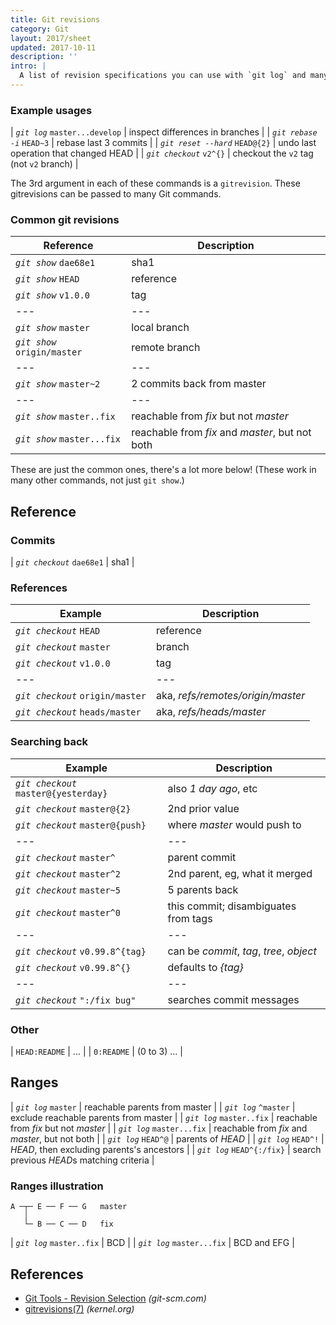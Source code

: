 ```yaml
---
title: Git revisions
category: Git
layout: 2017/sheet
updated: 2017-10-11
description: ''
intro: |
  A list of revision specifications you can use with `git log` and many other Git commands. Summarized from `gitrevisions(7)` man page.
---
```


### Example usages

| _`git log`_ `master...develop` | inspect differences in branches |
| _`git rebase -i`_ `HEAD~3` | rebase last 3 commits |
| _`git reset --hard`_ `HEAD@{2}` | undo last operation that changed HEAD |
| _`git checkout`_ `v2^{}` | checkout the `v2` tag (not `v2` branch) |

The 3rd argument in each of these commands is a `gitrevision`. These gitrevisions can be passed to many Git commands.

### Common git revisions

| Reference                    | Description                                     |
| ---------------------------- | ----------------------------------------------- |
| _`git show`_ `dae68e1`       | sha1                                            |
| _`git show`_ `HEAD`          | reference                                       |
| _`git show`_ `v1.0.0`        | tag                                             |
| ---                          | ---                                             |
| _`git show`_ `master`        | local branch                                    |
| _`git show`_ `origin/master` | remote branch                                   |
| ---                          | ---                                             |
| _`git show`_ `master~2`      | 2 commits back from master                      |
| ---                          | ---                                             |
| _`git show`_ `master..fix`   | reachable from _fix_ but not _master_           |
| _`git show`_ `master...fix`  | reachable from _fix_ and _master_, but not both |

These are just the common ones, there's a lot more below! (These work in many other commands, not just `git show`.)

## Reference

### Commits

| _`git checkout`_ `dae68e1` | sha1 |

### References

| Example                          | Description                       |
| -------------------------------- | --------------------------------- |
| _`git checkout`_ `HEAD`          | reference                         |
| _`git checkout`_ `master`        | branch                            |
| _`git checkout`_ `v1.0.0`        | tag                               |
| ---                              | ---                               |
| _`git checkout`_ `origin/master` | aka, _refs/remotes/origin/master_ |
| _`git checkout`_ `heads/master`  | aka, _refs/heads/master_          |

### Searching back

| Example                               | Description                              |
| ------------------------------------- | ---------------------------------------- |
| _`git checkout`_ `master@{yesterday}` | also _1 day ago_, etc                    |
| _`git checkout`_ `master@{2}`         | 2nd prior value                          |
| _`git checkout`_ `master@{push}`      | where _master_ would push to             |
| ---                                   | ---                                      |
| _`git checkout`_ `master^`            | parent commit                            |
| _`git checkout`_ `master^2`           | 2nd parent, eg, what it merged           |
| _`git checkout`_ `master~5`           | 5 parents back                           |
| _`git checkout`_ `master^0`           | this commit; disambiguates from tags     |
| ---                                   | ---                                      |
| _`git checkout`_ `v0.99.8^{tag}`      | can be _commit_, _tag_, _tree_, _object_ |
| _`git checkout`_ `v0.99.8^{}`         | defaults to _{tag}_                      |
| ---                                   | ---                                      |
| _`git checkout`_ `":/fix bug"`        | searches commit messages                 |

### Other

| `HEAD:README` | ... |
| `0:README` | (0 to 3) ... |

## Ranges

| _`git log`_ `master` | reachable parents from master |
| _`git log`_ `^master` | exclude reachable parents from master |
| _`git log`_ `master..fix` | reachable from _fix_ but not _master_ |
| _`git log`_ `master...fix` | reachable from _fix_ and _master_, but not both |
| _`git log`_ `HEAD^@` | parents of _HEAD_ |
| _`git log`_ `HEAD^!` | _HEAD_, then excluding parents's ancestors |
| _`git log`_ `HEAD^{:/fix}` | search previous *HEAD*s matching criteria |

### Ranges illustration

```nohighlight
A ─┬─ E ── F ── G   master
   │
   └─ B ── C ── D   fix
```

| _`git log`_ `master..fix` | BCD |
| _`git log`_ `master...fix` | BCD and EFG |

## References

- [Git Tools - Revision Selection](https://www.kernel.org/pub/software/scm/git/docs/gitrevisions.html) _(git-scm.com)_
- [gitrevisions(7)](https://www.kernel.org/pub/software/scm/git/docs/gitrevisions.html) _(kernel.org)_
